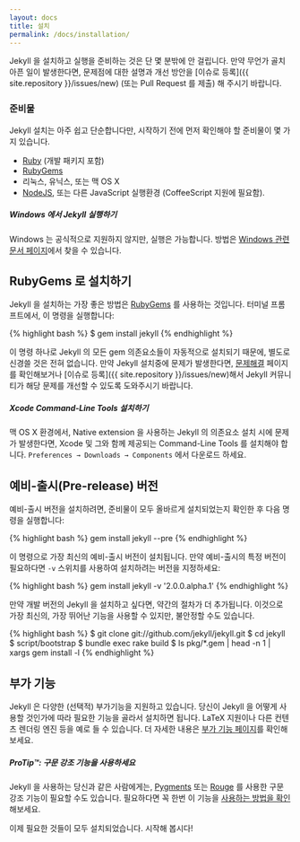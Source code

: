 ```yaml
---
layout: docs
title: 설치
permalink: /docs/installation/
---
```


Jekyll 을 설치하고 실행을 준비하는 것은 단 몇 분밖에 안 걸립니다.
만약 무언가 골치 아픈 일이 발생한다면, 문제점에 대한 설명과 개선 방안을 [이슈로
등록]({{ site.repository }}/issues/new) (또는 Pull Request 를 제출) 해 주시기
바랍니다.

### 준비물

Jekyll 설치는 아주 쉽고 단순합니다만, 시작하기 전에 먼저 확인해야 할 준비물이 몇
가지 있습니다.

- [Ruby](http://www.ruby-lang.org/en/downloads/)
  (개발 패키지 포함)
- [RubyGems](http://rubygems.org/pages/download)
- 리눅스, 유닉스, 또는 맥 OS X
- [NodeJS](http://nodejs.org), 또는 다른 JavaScript 실행환경 (CoffeeScript
  지원에 필요함).

<div class="note info">
  <h5>Windows 에서 Jekyll 실행하기</h5>
  <p>
    Windows 는 공식적으로 지원하지 않지만, 실행은 가능합니다. 방법은
    <a href="../windows/#installation">Windows 관련 문서 페이지</a>에서 찾을 수
    있습니다.
  </p>
</div>

## RubyGems 로 설치하기

Jekyll 을 설치하는 가장 좋은 방법은
[RubyGems](http://rubygems.org/pages/download) 를 사용하는 것입니다. 터미널
프롬프트에서, 이 명령을 실행합니다:

{% highlight bash %}
$ gem install jekyll
{% endhighlight %}

이 명령 하나로 Jekyll 의 모든 gem 의존요소들이 자동적으로 설치되기 때문에,
별도로 신경쓸 것은 전혀 없습니다. 만약 Jekyll 설치중에 문제가 발생한다면,
[문제해결](../troubleshooting/) 페이지를 확인해보거나 [이슈로
등록]({{ site.repository }}/issues/new)해서 Jekyll 커뮤니티가 해당 문제를 개선할
수 있도록 도와주시기 바랍니다.

<div class="note info">
  <h5>Xcode Command-Line Tools 설치하기</h5>
  <p>
    맥 OS X 환경에서, Native extension 을 사용하는 Jekyll 의 의존요소 설치 시에
    문제가 발생한다면, Xcode 및 그와 함께 제공되는 Command-Line Tools 를
    설치해야 합니다. <code>Preferences &#8594; Downloads &#8594; Components</code>
    에서 다운로드 하세요.
  </p>
</div>

## 예비-출시(Pre-release) 버전

예비-출시 버전을 설치하려면, 준비물이 모두 올바르게 설치되었는지 확인한 후
다음 명령을 실행합니다:

{% highlight bash %}
gem install jekyll --pre
{% endhighlight %}

이 명령으로 가장 최신의 예비-출시 버전이 설치됩니다. 만약 예비-출시의 특정
버전이 필요하다면 `-v` 스위치를 사용하여 설치하려는 버전을 지정하세요:

{% highlight bash %}
gem install jekyll -v '2.0.0.alpha.1'
{% endhighlight %}

만약 개발 버전의 Jekyll 을 설치하고 싶다면, 약간의 절차가 더 추가됩니다.
이것으로 가장 최신의, 가장 뛰어난 기능을 사용할 수 있지만, 불안정할 수도
있습니다.

{% highlight bash %}
$ git clone git://github.com/jekyll/jekyll.git
$ cd jekyll
$ script/bootstrap
$ bundle exec rake build
$ ls pkg/*.gem | head -n 1 | xargs gem install -l
{% endhighlight %}

## 부가 기능

Jekyll 은 다양한 (선택적) 부가기능을 지원하고 있습니다. 당신이 Jekyll 을 어떻게
사용할 것인가에 따라 필요한 기능을 골라서 설치하면 됩니다. LaTeX 지원이나 다른
컨텐츠 렌더링 엔진 등을 예로 들 수 있습니다. 더 자세한 내용은 [부가 기능
페이지](../extras/)를 확인해보세요.

<div class="note">
  <h5>ProTip™: 구문 강조 기능을 사용하세요</h5>
  <p>
    Jekyll 을 사용하는 당신과 같은 사람에게는, <a href="http://pygments.org/">Pygments</a> 또는
    <a href="https://github.com/jayferd/rouge">Rouge</a> 를 사용한 구문 강조
    기능이 필요할 수도 있습니다. 필요하다면 꼭 한번 이 기능을
    <a href="../templates/#code-snippet-highlighting">사용하는 방법을 확인</a>
    해보세요.
  </p>
</div>

이제 필요한 것들이 모두 설치되었습니다. 시작해 봅시다!
